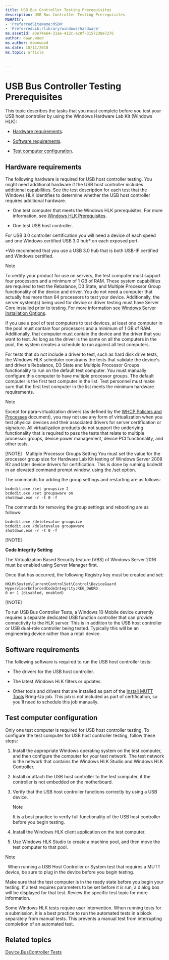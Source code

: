 ```yaml
---
title: USB Bus Controller Testing Prerequisites
description: USB Bus Controller Testing Prerequisites
MSHAttr:
- 'PreferredSiteName:MSDN'
- 'PreferredLib:/library/windows/hardware'
ms.assetid: e3e74e64-31ae-412c-a28f-3157238e7276
author: dawn.wood
ms.author: dawnwood
ms.date: 10/11/2018
ms.topic: article


---
```


# USB Bus Controller Testing Prerequisites


This topic describes the tasks that you must complete before you test your USB host controller by using the Windows Hardware Lab Kit (Windows HLK):

-   [Hardware requirements](#bkmk-hardwarerequirements).

-   [Software requirements](#bkmk-softwarerequirements).

-   [Test computer configuration](#bkmk-testcomputerconfiguration).

## <span id="BKMK_HardwareRequirements"></span><span id="bkmk-hardwarerequirements"></span><span id="BKMK_HARDWAREREQUIREMENTS"></span>Hardware requirements


The following hardware is required for USB host controller testing. You might need additional hardware if the USB host controller includes additional capabilities. See the test description for each test that the Windows HLK identifies to determine whether the USB host controller requires additional hardware.

- One test computer that meets the Windows HLK prerequisites. For more information, see [Windows HLK Prerequisites](../getstarted/windows-hlk-prerequisites.md).

- One test USB host controller.

For USB 3.0 controller certification you will need a device of each speed and one Windows certified USB 3.0 hub\* on each exposed port.

\*We recommend that you use a USB 3.0 hub that is both USB-IF certified and Windows certified.

> [!NOTE]
> 
> To certify your product for use on servers, the test computer must support four processors and a minimum of 1 GB of RAM. These system capabilities are required to test the Rebalance, D3 State, and Multiple Processor Group functionality of the device and driver. You do not need a computer that actually has more than 64 processors to test your device. Additionally, the server system(s) being used for device or driver testing must have Server Core installed prior to testing. For more information see [Windows Server Installation Options](http://go.microsoft.com/fwlink/p/?LinkID=251454).

If you use a pool of test computers to test devices, at least one computer in the pool must contain four processors and a minimum of 1 GB of RAM. Additionally, that computer must contain the device and the driver that you want to test. As long as the driver is the same on all the computers in the pool, the system creates a schedule to run against all test computers.

For tests that do not include a driver to test, such as hard disk drive tests, the Windows HLK scheduler constrains the tests that validate the device's and driver's Rebalance, D3 State and Multiple Processor Groups functionality to run on the default test computer. You must manually configure this computer to have multiple processor groups. The default computer is the first test computer in the list. Test personnel must make sure that the first test computer in the list meets the minimum hardware requirements.

> [!NOTE]
> 
> Except for para-virtualization drivers (as defined by the [WHCP Policies and Processes](http://go.microsoft.com/fwlink/p/?LinkID=615222) document), you may not use any form of virtualization when you test physical devices and their associated drivers for server certification or signature. All virtualization products do not support the underlying functionality that is required to pass the tests that relate to multiple processor groups, device power management, device PCI functionality, and other tests.
> 
> [!NOTE]
>  Multiple Processor Groups Setting
> You must set the value for the processor group size for Hardware Lab Kit testing of Windows Server 2008 R2 and later device drivers for certification. This is done by running bcdedit in an elevated command prompt window, using the /set option.
> 
> The commands for adding the group settings and restarting are as follows:
> 
> ``` syntax
> bcdedit.exe /set groupsize 2
> bcdedit.exe /set groupaware on
> shutdown.exe -r -t 0 -f
> ```
> 
> 
> The commands for removing the group settings and rebooting are as follows:
> 
> ``` syntax
> bcdedit.exe /deletevalue groupsize
> bcdedit.exe /deletevalue groupaware
> shutdown.exe -r -t 0 -f
> ```
> 
> 
> [!NOTE]
> 
> **Code Integrity Setting**
> 
> The Virtualization Based Security feature (VBS) of Windows Server 2016 must be enabled using Server Manager first.
> 
> Once that has occurred, the following Registry key must be created and set:
> 
> ``` syntax
> HKLM\System\CurrentControlSet\Control\DeviceGuard
> HypervisorEnforcedCodeIntegrity:REG_DWORD
> 0 or 1 (disabled, enabled)
> ```
> 
> [!NOTE]
> 
> To run USB Bus Controller Tests, a Windows 10 Mobile device currently requires a separate dedicated USB function controller that can provide connectivity to the HLK server. This is in addition to the USB host controller or USB dual-role controller being tested. Typically this will be an engineering device rather than a retail device.

 

## <span id="BKMK_SoftwareRequirements"></span><span id="bkmk-softwarerequirements"></span><span id="BKMK_SOFTWAREREQUIREMENTS"></span>Software requirements


The following software is required to run the USB host controller tests:

-   The drivers for the USB host controller.

-   The latest Windows HLK filters or updates.

-   Other tools and drivers that are installed as part of the [Install MUTT Tools](8d46285a-8018-4547-9182-86d825375f6a.md) Bring-Up job. This job is not included as part of certification, so you'll need to schedule this job manually.

## <span id="BKMK_TestComputerConfiguration"></span><span id="bkmk-testcomputerconfiguration"></span><span id="BKMK_TESTCOMPUTERCONFIGURATION"></span>Test computer configuration


Only one test computer is required for USB host controller testing. To configure the test computer for USB host controller testing, follow these steps:

1. Install the appropriate Windows operating system on the test computer, and then configure the computer for your test network. The test network is the network that contains the Windows HLK Studio and Windows HLK Controller.

2. Install or attach the USB host controller to the test computer, if the controller is not embedded on the motherboard.

3. Verify that the USB host controller functions correctly by using a USB device.

   > [!NOTE]
   > 
   > It is a best practice to verify full functionality of the USB host controller before you begin testing.

     

4. Install the Windows HLK client application on the test computer.

5. Use Windows HLK Studio to create a machine pool, and then move the test computer to that pool.

>[!NOTE]
>  When running a USB Host Controller or System test that requires a MUTT device, be sure to plug in the device before you begin testing.

 

Make sure that the test computer is in the ready state before you begin your testing. If a test requires parameters to be set before it is run, a dialog box will be displayed for that test. Review the specific test topic for more information.

Some Windows HLK tests require user intervention. When running tests for a submission, it is a best practice to run the automated tests in a block separately from manual tests. This prevents a manual test from interrupting completion of an automated test.

## <span id="related_topics"></span>Related topics


[Device.BusController Tests](device-buscontroller-tests.md)

 

 







